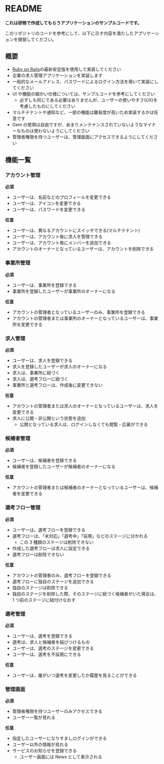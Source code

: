 # README

**これは研修で作成してもらうアプリケーションのサンプルコードです。**

このリポジトリのコードを参考にして、以下に示す内容を満たしたアプリケーションを開発してください。

## 概要

- [Ruby on Rails](https://rubygems.org/gems/rails)の最新安定版を使用して実装してください
- 企業の求人管理アプリケーションを実装します
- 一般的なメールアドレス、パスワードによるログイン方法を用いて実装にしてください
- UI や機能の細かい仕様については、サンプルコードを参考にしてください
  - 必ずしも同じである必要はありませんが、ユーザーの使いやすさ(UX)を考慮したものにしてください
- マルチテナントや通知など、一部の機能は難易度が高いため実装するかは任意です
- Gem の使用は自由ですが、あまりメンテナンスされていないようなマイナーなものは使わないようにしてください
- 管理者権限を持つユーザーは、管理画面にアクセスできるようにしてください

## 機能一覧

### アカウント管理

**必須**

- ユーザーは、名前などのプロフィールを変更できる
- ユーザーは、アイコンを変更できる
- ユーザーは、パスワードを変更できる

**任意**

- ユーザーは、異なるアカウントにスイッチできる(マルチテナント)
- ユーザーは、アカウント毎に求人を管理できる
- ユーザーは、アカウント毎にメンバーを追加できる
- アカウントのオーナーとなっているユーザーは、アカウントを削除できる

### 事業所管理

**必須**

- ユーザーは、事業所を登録できる
- 事業所を登録したユーザーが事業所のオーナーになる

**任意**

- アカウントの管理者となっているユーザーのみ、事業所を登録できる
- アカウントの管理者または事業所のオーナーとなっているユーザーは、事業所を変更できる

### 求人管理

**必須**

- ユーザーは、求人を登録できる
- 求人を登録したユーザーが求人のオーナーになる
- 求人は、事業所に紐づく
- 求人は、選考フローに紐づく
- 事業所と選考フローは、作成後に変更できない

**任意**

- アカウントの管理者または求人のオーナーとなっているユーザーは、求人を変更できる
- 求人に公開・非公開という状態を追加
  - 公開となっている求人は、ログインしなくても閲覧・応募ができる

### 候補者管理

**必須**

- ユーザーは、候補者を登録できる
- 候補者を登録したユーザーが候補者のオーナーになる

**任意**

- アカウントの管理者または候補者のオーナーとなっているユーザーは、候補者を変更できる

### 選考フロー管理

**必須**

- ユーザーは、選考フローを登録できる
- 選考フローは、「未対応」「選考中」「採用」などのステージに分かれる
  - この 3 種類のステージは削除できない
- 作成した選考フローは求人に設定できる
- 選考フローは削除できない

**任意**

- アカウントの管理者のみ、選考フローを登録できる
- 選考フローに独自のステージを追加できる
- 独自のステージは削除できる
- 独自のステージを削除した際、そのステージに紐づく候補者がいた場合は、1 つ前のステージに紐付けなおす

### 選考管理

**必須**

- ユーザーは、選考を登録できる
- 選考は、求人と候補者を結びつけるもの
- ユーザーは、選考のステージを変更できる
- ユーザーは、選考を不採用にできる

**任意**

- ユーザーは、誰がいつ選考を変更したか履歴を見ることができる

### 管理画面

**必須**

- 管理者権限を持つユーザーのみアクセスできる
- ユーザー一覧が見れる

**任意**

- 指定したユーザーになりすましログインができる
- ユーザー以外の情報が見れる
- サービスのお知らせを登録できる
  - ユーザー画面には News として表示される
